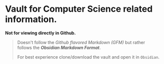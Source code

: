 # Vault for Computer Science related information.

**Not for viewing directly in Github.**

> Doesn't follow the *Github flavored Markdown (GFM)* but rather follows the ***Obsidian Markdown Format***.
> 
> For best experience clone/download the vault and open it in `Obsidian`.


